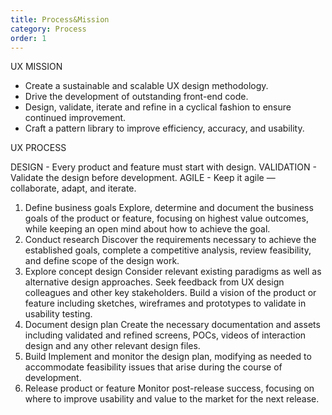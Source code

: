 ```yaml
---
title: Process&Mission
category: Process
order: 1
---
```


UX MISSION

- Create a sustainable and scalable UX design methodology.
- Drive the development of outstanding front-end code.
- Design, validate, iterate and refine in a cyclical fashion to ensure continued improvement.
- Craft a pattern library to improve efficiency, accuracy, and usability.


UX PROCESS

DESIGN - Every product and feature must start with design.
VALIDATION - Validate the design before development.
AGILE - Keep it agile — collaborate, adapt, and iterate.

1. Define business goals
Explore, determine and document the business goals of the product or feature, focusing on highest value outcomes, while keeping an open mind about how to achieve the goal.
2. Conduct research
Discover the requirements necessary to achieve the established goals, complete a competitive analysis, review feasibility, and define scope of the design work.
3. Explore concept design
Consider relevant existing paradigms as well as alternative design approaches. Seek feedback from UX design colleagues and other key stakeholders. Build a vision of the product or feature including sketches, wireframes and prototypes to validate in usability testing.
4. Document design plan
Create the necessary documentation and assets including validated and refined screens, POCs, videos of interaction design and any other relevant design files.
5. Build
Implement and monitor the design plan, modifying as needed to accommodate feasibility issues that arise during the course of development.
6. Release product or feature
Monitor post-release success, focusing on where to improve usability and value to the market for the next release.



